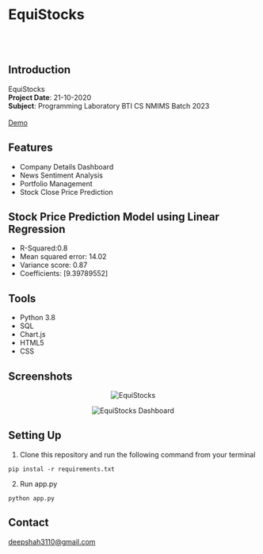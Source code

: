 # EquiStocks

<br />
<br />



<!-- DOCUMENTATION -->
## Introduction
EquiStocks
<br/>
**Project Date**: 21-10-2020
<br/>
**Subject**: Programming Laboratory BTI CS NMIMS Batch 2023
<br/>
<br/>
[Demo](https://youtu.be/p01KfDET9OE)

## Features
<ul>
<li>Company Details Dashboard</li>
<li>News Sentiment Analysis</li>
<li>Portfolio Management</li>
<li>Stock Close Price Prediction</li>
</ul>
 

## Stock Price Prediction Model using Linear Regression
<ul>
  <li>R-Squared:0.8</li>
  <li>Mean squared error: 14.02</li>
  <li>Variance score: 0.87</li>
  <li>Coefficients: [9.39789552]</li>  


</ul>

## Tools
<ul>  
<li>Python 3.8</li>  
<li>SQL</li>  
<li>Chart.js</li>  
<li>HTML5</li>  
<li>CSS</li>  
</ul>

## Screenshots

<p align="center">
    <img src="https://i.imgur.com/Eka7E1A.jpeg" alt="EquiStocks" height="">
  </a>
</p>
<p align="center">
    <img src="https://i.imgur.com/F5ON81r.jpeg" alt="EquiStocks Dashboard" height="">
  </a>
</p>


## Setting Up


1. Clone this repository and run the following command from your terminal

```
pip instal -r requirements.txt
```

2. Run app.py
```
python app.py
```


<!-- CONTACT -->
## Contact
deepshah3110@gmail.com

